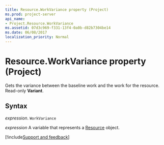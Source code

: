 ```yaml
---
title: Resource.WorkVariance property (Project)
ms.prod: project-server
api_name:
- Project.Resource.WorkVariance
ms.assetid: 07d3c969-f331-13f4-0a0b-d82b7304be14
ms.date: 06/08/2017
localization_priority: Normal
---
```



# Resource.WorkVariance property (Project)

Gets the variance between the baseline work and the work for the resource. Read-only  **Variant**.


## Syntax

_expression_. `WorkVariance`

_expression_ A variable that represents a [Resource](./Project.Resource.md) object.

[!include[Support and feedback](~/includes/feedback-boilerplate.md)]